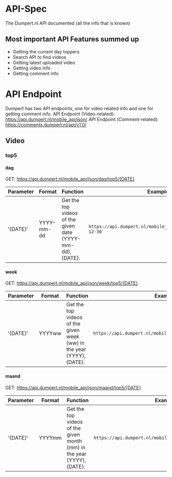 # API-Spec
The Dumpert.nl API documented (all the info that is known)

## Most important API Features summed up
* Getting the current day toppers
* Search API to find videos
* Getting latest uploaded video
* Getting video info
* Getting comment info

# API Endpoint
Dumpert has two API endpoints, one for video related info and one for getting comment info.
API Endpoint (Video-related): https://api.dumpert.nl/mobile_api/json/
API Endpoint (Comment-related): https://comments.dumpert.nl/api/v1.0/

## Video
### top5
#### dag
GET: https://api.dumpert.nl/mobile_api/json/dag/top5/{DATE}

| Parameter | Format | Function | Example |
|----------|----------|----------|----------|
|'{DATE}' | YYYY-mm-dd | Get the top videos of the given date (YYYY-mm-dd), {DATE}.|`https://api.dumpert.nl/mobile_api/json/dag/top5/2018-12-30`|

#### week
GET: https://api.dumpert.nl/mobile_api/json/week/top5/{DATE}

| Parameter | Format | Function | Example |
|----------|----------|----------|----------|
|'{DATE}' | YYYYww | Get the top videos of the given week (ww) in the year (YYYY), {DATE}.|`https://api.dumpert.nl/mobile_api/json/week/top5/201852`|

#### maand
GET: https://api.dumpert.nl/mobile_api/json/maand/top5/{DATE}

| Parameter | Format | Function | Example |
|----------|----------|----------|----------|
|'{DATE}' | YYYYmm | Get the top videos of the given month (mm) in the year (YYYY), {DATE}.|`https://api.dumpert.nl/mobile_api/json/week/top5/201852`|


